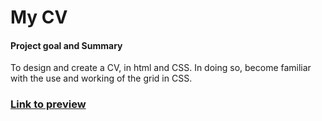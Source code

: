 # My CV

#### Project goal and Summary
To design and create a CV, in html and CSS. In doing so, become familiar with the use and working of the grid in CSS.

### [Link to preview](https://rafswiggers.github.io/My-cv/)

